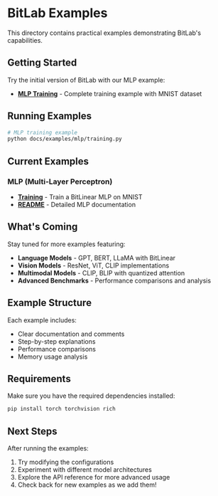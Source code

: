 # BitLab Examples

This directory contains practical examples demonstrating BitLab's capabilities.

## Getting Started

Try the initial version of BitLab with our MLP example:

- **[MLP Training](mlp/)** - Complete training example with MNIST dataset

## Running Examples

```bash
# MLP training example
python docs/examples/mlp/training.py
```

## Current Examples

### MLP (Multi-Layer Perceptron)
- **[Training](mlp/training.py)** - Train a BitLinear MLP on MNIST
- **[README](mlp/README.md)** - Detailed MLP documentation

## What's Coming

Stay tuned for more examples featuring:
- **Language Models** - GPT, BERT, LLaMA with BitLinear
- **Vision Models** - ResNet, ViT, CLIP implementations  
- **Multimodal Models** - CLIP, BLIP with quantized attention
- **Advanced Benchmarks** - Performance comparisons and analysis

## Example Structure

Each example includes:
- Clear documentation and comments
- Step-by-step explanations
- Performance comparisons
- Memory usage analysis

## Requirements

Make sure you have the required dependencies installed:

```bash
pip install torch torchvision rich
```

## Next Steps

After running the examples:
1. Try modifying the configurations
2. Experiment with different model architectures
3. Explore the API reference for more advanced usage
4. Check back for new examples as we add them!
